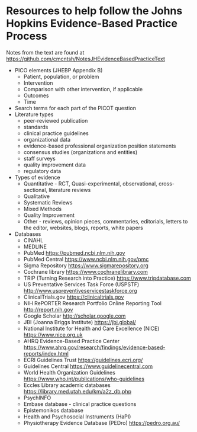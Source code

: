 # Resources to help follow the Johns Hopkins Evidence-Based Practice Process

Notes from the text are found at https://github.com/cmcntsh/NotesJHEvidenceBasedPracticeText

* PICO elements (JHEBP Appendix B)
  * Patient, population, or problem
  * Intervention
  * Comparison with other intervention, if applicable
  * Outcomes
  * Time
* Search terms for each part of the PICOT question
* Literature types
  * peer-reviewed publication
  * standards
  * clinical practice guidelines
  * organizational data
  * evidence-based professional organization position statements
  * consensus studies (organizations and entities)
  * staff surveys
  * quality improvement data
  * regulatory data
* Types of evidence
  * Quantitative - RCT, Quasi-experimental, observational, cross-sectional, literature reviews
  * Qualitative
  * Systematic Reviews
  * Mixed Methods
  * Quality Improvement
  * Other - reviews, opinion pieces, commentaries, editorials, letters to the editor, websites, blogs, reports, white papers
* Databases
  * CINAHL
  * MEDLINE
  * PubMed https://pubmed.ncbi.nlm.nih.gov
  * PubMed Central https://www.ncbi.nlm.nih.gov/pmc
  * Sigma Repository https://www.sigmarepository.org
  * Cochrane library https://www.cochranelibrary.com
  * TRIP (Turning Research into Practice) https://www.tripdatabase.com
  * US Preventative Services Task Force (USPSTF) http://www.uspreventiveservicestaskforce.org
  * ClinicalTrials.gov https://clinicaltrials.gov
  * NIH RePORTER Research Portfolio Online Reporting Tool http://report.nih.gov
  * Google Scholar http://scholar.google.com
  * JBI (Joanna Briggs Institute) https://jbi.global/
  * National Institute for Health and Care Excellence (NICE) https://www.nice.org.uk
  * AHRQ Evidence-Based Practice Center https://www.ahrq.gov/research/findings/evidence-based-reports/index.html
  * ECRI Guidelines Trust https://guidelines.ecri.org/
  * Guidelines Central https://www.guidelinecentral.com
  * World Health Organization Guidelines https://www.who.int/publications/who-guidelines
  * Eccles Library academic databases https://library.med.utah.edu/km/a2z_db.php
  * PsychINFO
  * Embase database - clinical practice questions
  * Epistemonikos database
  * Health and Psychosocial Instruments (HaPI)
  * Physiotherapy Evidence Database (PEDro) https://pedro.org.au/
